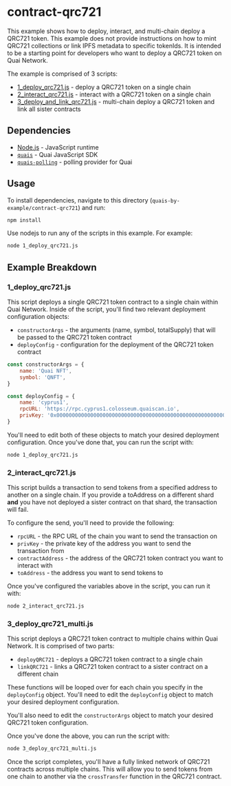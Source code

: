 # contract-qrc721

This example shows how to deploy, interact, and multi-chain deploy a QRC721 token. This example does not provide instructions on how to mint QRC721 collections or link IPFS metadata to specific tokenIds. It is intended to be a starting point for developers who want to deploy a QRC721 token on Quai Network.

The example is comprised of 3 scripts:

- [1_deploy_qrc721.js](./1_deploy_qrc721.js) - deploy a QRC721 token on a single chain
- [2_interact_qrc721.js](./2_interact_qrc721.js) - interact with a QRC721 token on a single chain
- [3_deploy_and_link_qrc721.js](./3_deploy_qrc721_multi.js) - multi-chain deploy a QRC721 token and link all sister contracts

## Dependencies

- [Node.js](https://nodejs.org/en/) - JavaScript runtime
- [`quais`](https://www.npmjs.com/package/quais) - Quai JavaScript SDK
- [`quais-polling`](https://www.npmjs.com/package/quais-polling) - polling provider for Quai

## Usage

To install dependencies, navigate to this directory (`quais-by-example/contract-qrc721`) and run:

```bash
npm install
```

Use nodejs to run any of the scripts in this example. For example:

```bash
node 1_deploy_qrc721.js
```

## Example Breakdown

### 1_deploy_qrc721.js

This script deploys a single QRC721 token contract to a single chain within Quai Network. Inside of the script, you'll find two relevant deployment configuration objects:

- `constructorArgs` - the arguments (name, symbol, totalSupply) that will be passed to the QRC721 token contract
- `deployConfig` - configuration for the deployment of the QRC721 token contract

```js
const constructorArgs = {
	name: 'Quai NFT',
	symbol: 'QNFT',
}
```

```js
const deployConfig = {
	name: 'cyprus1',
	rpcURL: 'https://rpc.cyprus1.colosseum.quaiscan.io',
	privKey: '0x0000000000000000000000000000000000000000000000000000000000000000',
}
```

You'll need to edit both of these objects to match your desired deployment configuration. Once you've done that, you can run the script with:

```bash
node 1_deploy_qrc721.js
```

### 2_interact_qrc721.js

This script builds a transaction to send tokens from a specified address to another on a single chain. If you provide a toAddress on a different shard **and** you have not deployed a sister contract on that shard, the transaction will fail.

To configure the send, you'll need to provide the following:

- `rpcURL` - the RPC URL of the chain you want to send the transaction on
- `privKey` - the private key of the address you want to send the transaction from
- `contractAddress` - the address of the QRC721 token contract you want to interact with
- `toAddress` - the address you want to send tokens to

Once you've configured the variables above in the script, you can run it with:

```bash
node 2_interact_qrc721.js
```

### 3_deploy_qrc721_multi.js

This script deploys a QRC721 token contract to multiple chains within Quai Network. It is comprised of two parts:

- `deployQRC721` - deploys a QRC721 token contract to a single chain
- `linkQRC721` - links a QRC721 token contract to a sister contract on a different chain

These functions will be looped over for each chain you specify in the `deployConfig` object. You'll need to edit the `deployConfig` object to match your desired deployment configuration.

You'll also need to edit the `constructorArgs` object to match your desired QRC721 token configuration.

Once you've done the above, you can run the script with:

```bash
node 3_deploy_qrc721_multi.js
```

Once the script completes, you'll have a fully linked network of QRC721 contracts across multiple chains. This will allow you to send tokens from one chain to another via the `crossTransfer` function in the QRC721 contract.
